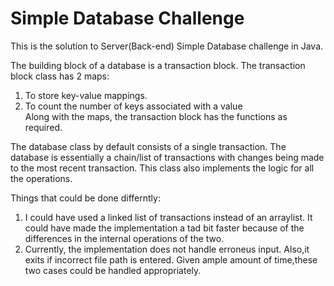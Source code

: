 # Simple Database Challenge

This is the solution to Server(Back-end) Simple Database challenge in Java.

The building block of a database is a transaction block.
The transaction block class has 2 maps:  
1. To store key-value mappings.  
2. To count the number of keys associated with a value  
Along with the maps, the transaction block has the functions as required.

The database class by default consists of a single transaction.
The database is essentially a chain/list of transactions with changes being made to the most recent transaction.
This class also implements the logic for all the operations.

Things that could be done differntly:  
1. I could have used a linked list of transactions instead of an arraylist. It could have made the implementation a tad bit faster
   because of the differences in the internal operations of the two.  
2. Currently, the implementation does not handle erroneus input. Also,it exits if incorrect file path is entered.
   Given ample amount of time,these two cases could be handled appropriately.
